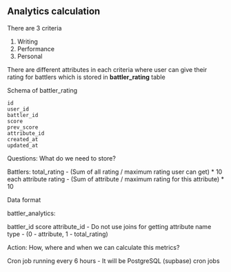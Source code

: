 ## Analytics calculation

There are 3 criteria
1. Writing
2. Performance
3. Personal

There are different attributes in each criteria where user can give their rating for battlers
which is stored in **battler_rating** table

Schema of battler_rating
```
id
user_id
battler_id
score
prev_score
attribute_id
created_at
updated_at
```

Questions:
What do we need to store?

Battlers:
total_rating - (Sum of all rating / maximum rating user can get) * 10
each attribute rating - (Sum of attribute / maximum rating for this attribute) * 10

<!-- Total users
Total ratings?
Avg. of total rating
Active users based on last 30 days - Based on how many unique user have given rating in last 30 days?

Most active user roles? -->

Data format

battler_analytics:

battler_id
score
attribute_id - Do not use joins for getting attribute name
type - (0 - attribute, 1 - total_rating)

Action:
How, where and when we can calculate this metrics?

Cron job running every 6 hours - It will be PostgreSQL (supbase) cron jobs